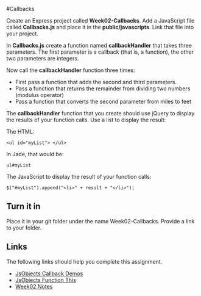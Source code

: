 #Callbacks

Create an Express project called **Week02-Callbacks**. Add a JavaScript file called **Callbacks.js** and place it in the **public/javascripts**. Link that file into your project.

In **Callbacks.js** create a function named **callbackHandler** that takes three parameters. The first parameter is
a callback (that is, a function), the other two parameters are integers.

Now call the **callbackHandler** function three times:

- First pass a function that adds the second and third parameters.
- Pass a function that returns the remainder from dividing two numbers (modulus operator)
- Pass a function that converts the second parameter from miles to feet

The **callbackHandler** function that you create should use jQuery to display the results of your function calls. Use
a list to display the result:

The HTML:

    <ul id="myList"> </ul>

In Jade, that would be:

    ul#myList

The JavaScript to display the result of your function calls:

    $("#myList").append("<li>" + result + "</li>");

## Turn it in

Place it in your git folder under the name Week02-Callbacks. Provide a link to your folder.

## Links

The following links should help you complete this assignment.

- [JsObjects Callback Demos](https://github.com/charliecalvert/JsObjects/tree/master/JavaScript/Functions)
- [JsObjects Function This](https://github.com/charliecalvert/JsObjects/tree/master/JavaScript/Functions)
- [Week02 Notes](http://elvenware.com/charlie/books/CloudNotes/Prog282/Week02.html)



